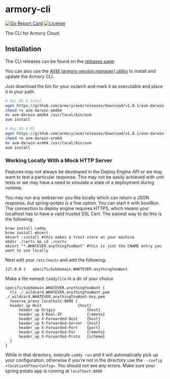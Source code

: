 # armory-cli
[![Go Report Card](https://goreportcard.com/badge/github.com/armory/armory-cli)](https://goreportcard.com/report/github.com/armory/armory-cli) [![License](https://img.shields.io/badge/License-Apache%202.0-blue.svg)](https://github.com/gojp/goreportcard/blob/master/LICENSE)

The CLI for Armory Cloud.

## Installation

The CLI releases can be found on the [releases page](https://github.com/armory/armory-cli/releases/latest)

You can also use the [AVM (armory version manager) utility](https://github.com/armory/avm/releases/latest) to install and update the Armory CLI.

Just download the bin for your os/arch and mark it as executable and place it in your path.

```bash
# Mac OS X Intel
wget https://github.com/armory/avm/releases/download/v1.0.1/avm-darwin-amd64
chmod +x avm-darwin-amd64
mv avm-darwin-amd64 /usr/local/bin/avm
avm install
```

```bash
# Mac OS X M1
wget https://github.com/armory/avm/releases/download/v1.0.1/avm-darwin-arm64
chmod +x avm-darwin-arm64
mv avm-darwin-arm64 /usr/local/bin/avm
avm install
```

### Working Locally With a Mock HTTP Server
Features may not always be developed in the Deploy Engine API or we may want to test a particular response. This may not be easily 
achieved with unit tests or we may have a need to simulate a state of a deployment during runtime. 

You may run any webserver you like locally which can return a JSON response, but spring-potato is a fine option. You can 
start it with bootRun. The connection to deploy engine requires HTTPS, which means your localhost has to have a valid trusted
SSL Cert. The easiest way to do this is the following:

```
brew install caddy
brew install mkcert
mkcert -install #this makes a trust store on your machine
mkdir ./certs && cd ./certs
mkcert "*.WHATEVER.anythingYouWant" #this is just the CNAME entry you want to use locally
```
Next edit your `/etc/hosts` and add the following:
```aidl
127.0.0.1	specificSubdomain.WHATEVER.anythingYouWant
```
Make a file named: `Caddyfile` in a dir of your choice
```aidl
specificSubdomain.WHATEVER.anythingYouWant {
  tls ./_wildcard.WHATEVER.anythingYouWant.pem ./_wildcard.WHATEVER.anythingYouWant-key.pem
  reverse_proxy localhost:8080 {
  header_up Host                {host}
      header_up Origin              {host}
      header_up X-Real-IP           {remote}
      header_up X-Forwarded-Host    {host}
      header_up X-Forwarded-Server  {host}
      header_up X-Forwarded-Port    {port}
      header_up X-Forwarded-For     {remote}
      header_up X-Forwarded-Proto   {scheme}
  }
}

```
While in that directory, execute `caddy run` and it will automatically pick up your configuration, otherwise if you're not in
the directory use the `--config <locationOfYourConfig>`. You should not see any errors. Make sure your spring potato app
is running at `localhost:8080`  
